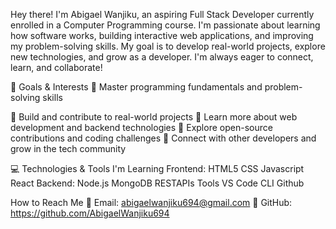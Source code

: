 Hey there! I'm Abigael Wanjiku, an aspiring Full Stack Developer currently enrolled in a Computer Programming course. I'm passionate about learning how software works, building interactive web applications, and improving my problem-solving skills. My goal is to develop real-world projects, explore new technologies, and grow as a developer. I'm always eager to connect, learn, and collaborate!

🎯 Goals & Interests
🔹 Master programming fundamentals and problem-solving skills

🔹 Build and contribute to real-world projects
🔹 Learn more about web development and backend technologies
🔹 Explore open-source contributions and coding challenges
🔹 Connect with other developers and grow in the tech community

💻 Technologies & Tools I'm Learning
Frontend:
HTML5
CSS
Javascript
React
Backend:
Node.js
MongoDB
RESTAPIs
Tools
VS Code
CLI
Github

How to Reach Me
📧 Email: abigaelwanjiku694@gmail.com
📂 GitHub: https://github.com/AbigaelWanjiku694

